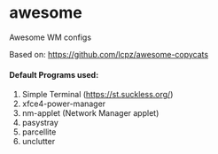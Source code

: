 # awesome

Awesome WM configs

Based on: https://github.com/lcpz/awesome-copycats

#### Default Programs used: 

1. Simple Terminal (https://st.suckless.org/)
2. xfce4-power-manager
3. nm-applet (Network Manager applet)
4. pasystray
5. parcellite
6. unclutter
